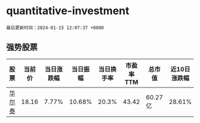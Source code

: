 # quantitative-investment

`最后更新时间：2024-01-15 12:07:37 +0800`

## 强势股票

|股票|当前价|当日涨跌幅|当日振幅|当日换手率|市盈率TTM|总市值|近10日涨跌幅|
|----|----|----|----|----|----|----|----|
|[华尔泰](https://xueqiu.com/S/SZ001217)|18.16|7.77%|10.68%|20.3%|43.42|60.27亿|28.61%|
